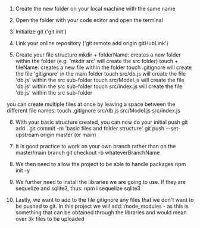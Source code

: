 1. Create the new folder on your local machine with the same name

2. Open the folder with your code editor and open the terminal

3. Initialize git ('git init')

4. Link your online repository ('git remote add origin gitHubLink')

5. Create your file structure
   mkdir + folderName: creates a new folder within the folder (e.g. 'mkdir src' will create the src folder)
   touch + fileName: creates a new file within the folder
   touch .gitignore will create the file 'gitignore' in the main folder
   touch src/db.js will create the file 'db.js' within the src sub-folder
   touch src/Model.js will create the file 'db.js' within the src sub-folder
   touch src/index.js will create the file 'db.js' within the src sub-folder

you can create multiple files at once by leaving a space between the different file names:
touch .gitignore src/db.js src/Model.js src/index.js

6. With your basic structure created, you can now do your initial push
   git add .
   git commit -m 'basic files and folder structure'
   git push --set-upstream origin master (or main)

7. It is good practice to work on your own branch rather than on the master/main branch
   git checkout -b whateverBranchName

8. We then need to allow the project to be able to handle packages
   npm init -y

9. We further need to install the libraries we are going to use. If they are sequelize and sqlite3, thus:
   npm i sequelize sqlite3

10. Lastly, we want to add to the file gitignore any files that we don't want to be pushed to git. In this project we will add: /node_modules - as this is something that can be obtained through the libraries and would mean over 3k files to be uploaded
